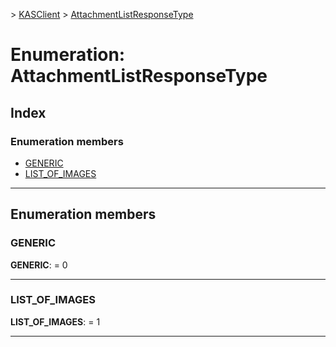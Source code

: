 [](../README.md) > [KASClient](../modules/kasclient.md) > [AttachmentListResponseType](../enums/kasclient.attachmentlistresponsetype.md)

# Enumeration: AttachmentListResponseType

## Index

### Enumeration members

* [GENERIC](kasclient.attachmentlistresponsetype.md#generic)
* [LIST_OF_IMAGES](kasclient.attachmentlistresponsetype.md#list_of_images)

---

## Enumeration members

<a id="generic"></a>

###  GENERIC

**GENERIC**:  = 0

___
<a id="list_of_images"></a>

###  LIST_OF_IMAGES

**LIST_OF_IMAGES**:  = 1

___


